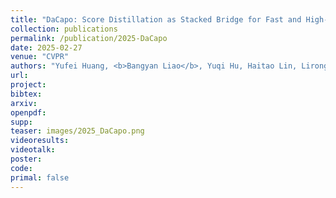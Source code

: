```yaml
---
title: "DaCapo: Score Distillation as Stacked Bridge for Fast and High-quality 3D Editing"
collection: publications
permalink: /publication/2025-DaCapo
date: 2025-02-27
venue: "CVPR"
authors: "Yufei Huang, <b>Bangyan Liao</b>, Yuqi Hu, Haitao Lin, Lirong Wu, Siyuan Li, Cheng Tan, Zicheng Liu, Yunfan Liu, Zelin Zang, Chang Yu, Zhen Lei"
url: 
project: 
bibtex: 
arxiv: 
openpdf: 
supp: 
teaser: images/2025_DaCapo.png
videoresults: 
videotalk: 
poster: 
code: 
primal: false
---
```



